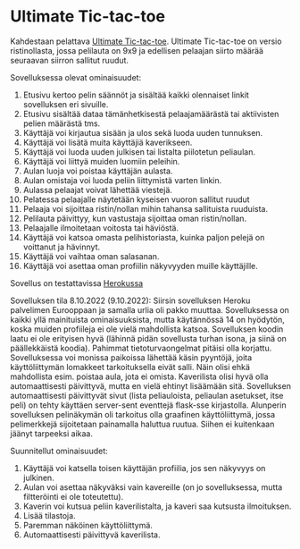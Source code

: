 # Ultimate Tic-tac-toe
Kahdestaan pelattava [Ultimate Tic-tac-toe](https://en.wikipedia.org/wiki/Ultimate_tic-tac-toe). Ultimate Tic-tac-toe on versio ristinollasta, jossa pelilauta on 9x9 ja edellisen pelaajan siirto määrää seuraavan siirron sallitut ruudut.

Sovelluksessa olevat ominaisuudet:
1. Etusivu kertoo pelin säännöt ja sisältää kaikki olennaiset linkit sovelluksen eri sivuille. 
2. Etusivu sisältää dataa tämänhetkisestä pelaajamäärästä tai aktiivisten pelien määrästä tms. 
3. Käyttäjä voi kirjautua sisään ja ulos sekä luoda uuden tunnuksen.
4. Käyttäjä voi lisätä muita käyttäjiä kaverikseen.
5. Käyttäjä voi luoda uuden julkisen tai listalta piilotetun peliaulan.
6. Käyttäjä voi liittyä muiden luomiin peleihin.
7. Aulan luoja voi poistaa käyttäjän aulasta.
8. Aulan omistaja voi luoda peliin liittymistä varten linkin.
9. Aulassa pelaajat voivat lähettää viestejä.
10. Pelatessa pelaajalle näytetään kyseisen vuoron sallitut ruudut 
11. Pelaaja voi sijoittaa ristin/nollan mihin tahansa sallituista ruuduista.
12. Pelilauta päivittyy, kun vastustaja sijoittaa oman ristin/nollan.
13. Pelaajalle ilmoitetaan voitosta tai häviöstä.
14. Käyttäjä voi katsoa omasta pelihistoriasta, kuinka paljon pelejä on voittanut ja hävinnyt.
15. Käyttäjä voi vaihtaa oman salasanan.
14. Käyttäjä voi asettaa oman profiilin näkyvyyden muille käyttäjille.

Sovellus on testattavissa [Herokussa](https://ultimate-tic-tac-toe-test.herokuapp.com/)

Sovelluksen tila 8.10.2022 (9.10.2022):
Siirsin sovelluksen Heroku palvelimen Eurooppaan ja samalla urlia oli pakko muuttaa. Sovelluksessa on kaikki yllä mainituista ominaisuuksista, mutta käytännössä 14 on hyödytön, koska muiden profiileja ei ole vielä mahdollista katsoa. Sovelluksen koodin laatu ei ole erityisen hyvä (lähinnä pidän sovellusta turhan isona, ja siinä on päällekkäistä koodia). Pahimmat tietoturvaongelmat pitäisi olla korjattu. Sovelluksessa voi monissa paikoissa lähettää käsin pyyntöjä, joita käyttöliittymän lomakkeet tarkoituksella eivät salli. Näin olisi ehkä mahdollista esim. poistaa aula, jota ei omista. Kaverilista olisi hyvä olla automaattisesti päivittyvä, mutta en vielä ehtinyt lisäämään sitä. Sovelluksen automaattisesti päivittyvät sivut (lista peliauloista, peliaulan asetukset, itse peli) on tehty käyttäen server-sent eventtejä flask-sse kirjastolla. Alunperin sovelluksen pelinäkymän oli tarkoitus olla graafinen käyttöliittymä, jossa pelimerkkejä sijoitetaan painamalla haluttua ruutua. Siihen ei kuitenkaan jäänyt tarpeeksi aikaa.

Suunnitellut ominaisuudet:
1. Käyttäjä voi katsella toisen käyttäjän profiilia, jos sen näkyvyys on julkinen.
2. Aulan voi asettaa näkyväksi vain kavereille (on jo sovelluksessa, mutta filtteröinti ei ole toteutettu).
3. Kaverin voi kutsua peliin kaverilistalta, ja kaveri saa kutsusta ilmoituksen.
4. Lisää tilastoja.
5. Paremman näköinen käyttöliittymä.
6. Automaattisesti päivittyvä kaverilista.
